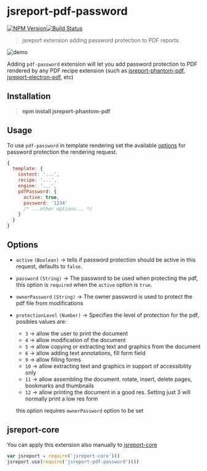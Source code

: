 # jsreport-pdf-password

[![NPM Version](http://img.shields.io/npm/v/jsreport-pdf-password.svg?style=flat-square)](https://npmjs.com/package/jsreport-pdf-password)[![Build Status](https://travis-ci.org/jsreport/jsreport-pdf-password.png?branch=master)](https://travis-ci.org/jsreport/jsreport-pdf-password)

> jsreport extension adding password protection to PDF reports

![demo](demo.gif)

Adding `pdf-password` extension will let you add password protection to PDF rendered by any PDF recipe extension (such as [jsreport-phantom-pdf](https://github.com/jsreport/jsreport-phantom-pdf/), [jsreport-electron-pdf](https://github.com/bjrmatos/jsreport-electron-pdf), etc)

## Installation

> **npm install jsreport-phantom-pdf**

## Usage

To use `pdf-password` in template rendering set the available [options](#options) for password protection the rendering request.

```js
{
  template: {
    content: '...',
    recipe: '...',
    engine: '...',
    pdfPassword: {
      active: true,
      password: '1234'
      /* ...other options... */
    }
  }
}
```

## Options

- `active` `(Boolean)` -> tells if password protection should be active in this request, defaults to `false`.
- `password` `(String)` -> The password to be used when protecting the pdf, this option is `required` when the `active` option is `true`.
- `ownerPassword` `(String)` -> The owner password is used to protect the pdf file from modifications
- `protectionLevel` `(Number)` -> Specifies the level of protection for the pdf, posibles values are:

  - `3` -> allow the user to print the document
  - `4` -> allow modification of the document
  - `5` -> allow copying or extracting text and graphics from the document
  - `6` -> allow adding text annotations, fill form field
  - `9` -> allow filling forms
  - `10` -> allow extracting text and graphics in support of accessibility only
  - `11` -> allow assembling the document. rotate, insert, delete pages, bookmarks and thumbnails
  - `12` -> allow printing the document in a good res. Setting just 3 will normally print a low res form

  this option requires `ownerPassword` option to be set

## jsreport-core
You can apply this extension also manually to [jsreport-core](https://github.com/jsreport/jsreport-core)

```js
var jsreport = require('jsreport-core')()
jsreport.use(require('jsreport-pdf-password')())
```
